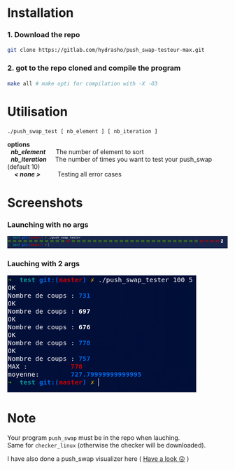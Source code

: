 # Installation

### 1. Download the repo
```bash
git clone https://gitlab.com/hydrasho/push_swap-testeur-max.git 
```

### 2. got to the repo cloned and compile the program

```bash
make all # make opti for compilation with -X -O3
```

# Utilisation

`
 ./push_swap_test [ nb_element ] [ nb_iteration ]
 `

**options**\
&nbsp; ***nb_element***  &nbsp;&nbsp;&nbsp;&nbsp; The number of element to sort\
&nbsp; ***nb_iteration*** &nbsp;&nbsp;&nbsp; The number of times you want to test your push_swap (default 10)\
&nbsp;&nbsp;&nbsp;  ***< none >*** &nbsp;&nbsp;&nbsp;&nbsp;&nbsp;&nbsp;&nbsp;&nbsp; Testing all error cases

# Screenshots

### Launching with no args
<img src="img/withoutarg.png">

### Lauching with 2 args
<img src="img/arg2.png">


# Note

Your program `push_swap` must be in the repo when lauching.\
Same for `checker_linux` (otherwise the checker will be downloaded).

I have also done a push_swap visualizer here ( [Have a look 😜](https://gitlab.com/hydrasho/visualizer-push-swap) )
